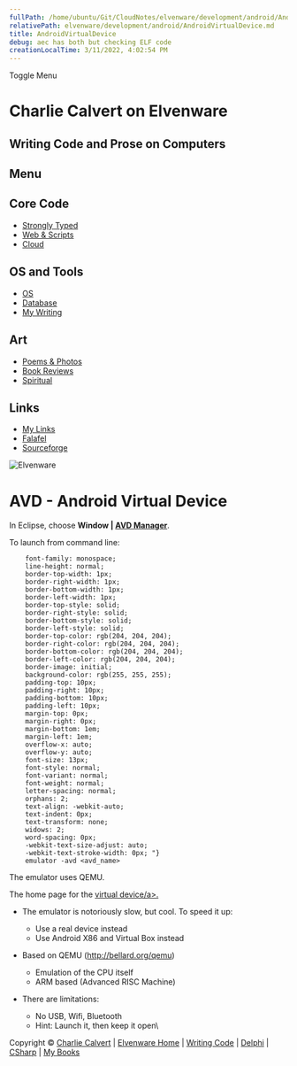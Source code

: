 ```yaml
---
fullPath: /home/ubuntu/Git/CloudNotes/elvenware/development/android/AndroidVirtualDevice.md
relativePath: elvenware/development/android/AndroidVirtualDevice.md
title: AndroidVirtualDevice
debug: aec has both but checking ELF code
creationLocalTime: 3/11/2022, 4:02:54 PM
---
```


<!-- toc -->
<!-- tocstop -->

Toggle Menu

Charlie Calvert on Elvenware
============================

Writing Code and Prose on Computers
-----------------------------------

Menu
----

Core Code
---------

-   [Strongly Typed](../index.html)
-   [Web & Scripts](../web/index.html)
-   [Cloud](../cloud/index.shtml)

OS and Tools
------------

-   [OS](../../os/index.html)
-   [Database](../database/index.html)
-   [My Writing](../../books/index.html)

Art
---

-   [Poems & Photos](../../Art/index.html)
-   [Book Reviews](../../books/reading/index.html)
-   [Spiritual](../../spirit/index.html)

Links
-----

-   [My Links](../../links.html)
-   [Falafel](http://www.falafel.com/)
-   [Sourceforge](http://sourceforge.net/projects/elvenware/)

![Elvenware](../../images/elvenwarelogo.png)

AVD - Android Virtual Device
============================

In Eclipse, choose **Window | [AVD
Manager](http://developer.android.com/guide/developing/devices/managing-avds.html)**.

To launch from command line:

~~~~ {.prettyprint style="color: rgb(0, 112, 0); 
    font-family: monospace; 
    line-height: normal; 
    border-top-width: 1px; 
    border-right-width: 1px; 
    border-bottom-width: 1px; 
    border-left-width: 1px; 
    border-top-style: solid; 
    border-right-style: solid; 
    border-bottom-style: solid; 
    border-left-style: solid; 
    border-top-color: rgb(204, 204, 204); 
    border-right-color: rgb(204, 204, 204); 
    border-bottom-color: rgb(204, 204, 204); 
    border-left-color: rgb(204, 204, 204); 
    border-image: initial; 
    background-color: rgb(255, 255, 255); 
    padding-top: 10px; 
    padding-right: 10px; 
    padding-bottom: 10px; 
    padding-left: 10px; 
    margin-top: 0px; 
    margin-right: 0px; 
    margin-bottom: 1em; 
    margin-left: 1em; 
    overflow-x: auto; 
    overflow-y: auto; 
    font-size: 13px; 
    font-style: normal; 
    font-variant: normal; 
    font-weight: normal; 
    letter-spacing: normal; 
    orphans: 2; 
    text-align: -webkit-auto; 
    text-indent: 0px; 
    text-transform: none; 
    widows: 2; 
    word-spacing: 0px; 
    -webkit-text-size-adjust: auto; 
    -webkit-text-stroke-width: 0px; "}
    emulator -avd <avd_name>
~~~~

The emulator uses QEMU.

The home page for the [virtual
device/a\>.](http://developer.android.com/guide/developing/devices/index.html)

-   The emulator is notoriously slow, but cool. To speed it up:
    -   Use a real device instead
    -   Use Android X86 and Virtual Box instead

-   Based on QEMU (http://bellard.org/qemu)
    -   Emulation of the CPU itself
    -   ARM based (Advanced RISC Machine)

-   There are limitations:
    -   No USB, Wifi, Bluetooth
    -   Hint: Launch it, then keep it open\

[](http://developer.android.com/guide/developing/devices/index.html)

Copyright © [Charlie Calvert](../../index.html) | [Elvenware
Home](../../index.html) | [Writing Code](../index.html) |
[Delphi](../delphi/index.html) | [CSharp](../csharp/index.html) | [My
Books](../../books/index.html)
